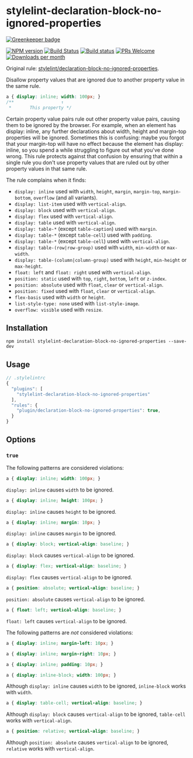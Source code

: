 # stylelint-declaration-block-no-ignored-properties

[![Greenkeeper badge](https://badges.greenkeeper.io/kristerkari/stylelint-declaration-block-no-ignored-properties.svg)](https://greenkeeper.io/)

[![NPM version](https://img.shields.io/npm/v/stylelint-declaration-block-no-ignored-properties.svg)](https://www.npmjs.com/package/stylelint-declaration-block-no-ignored-properties)
[![Build Status](https://travis-ci.org/kristerkari/stylelint-declaration-block-no-ignored-properties.svg?branch=master)](https://travis-ci.org/kristerkari/stylelint-declaration-block-no-ignored-properties)
[![Build status](https://ci.appveyor.com/api/projects/status/yajvta1q8v2jimjp/branch/master?svg=true)](https://ci.appveyor.com/project/kristerkari/stylelint-declaration-block-no-ignored-properties/branch/master)
[![PRs Welcome](https://img.shields.io/badge/PRs-welcome-brightgreen.svg)](https://egghead.io/courses/how-to-contribute-to-an-open-source-project-on-github)
[![Downloads per month](https://img.shields.io/npm/dm/stylelint-declaration-block-no-ignored-properties.svg)](http://npmcharts.com/compare/stylelint-declaration-block-no-ignored-properties)

Original rule: [stylelint/declaration-block-no-ignored-properties](https://github.com/stylelint/stylelint/tree/7.13.0/lib/rules/declaration-block-no-ignored-properties).

Disallow property values that are ignored due to another property value in the same rule.

```css
a { display: inline; width: 100px; }
/**                  ↑
 *       This property */
```

Certain property value pairs rule out other property value pairs, causing them to be ignored by the browser. For example, when an element has display: inline, any further declarations about width, height and margin-top properties will be ignored. Sometimes this is confusing: maybe you forgot that your margin-top will have no effect because the element has display: inline, so you spend a while struggling to figure out what you've done wrong. This rule protects against that confusion by ensuring that within a single rule you don't use property values that are ruled out by other property values in that same rule.

The rule complains when it finds:

-   `display: inline` used with `width`, `height`, `margin`, `margin-top`, `margin-bottom`, `overflow` (and all variants).
-   `display: list-item` used with `vertical-align`.
-   `display: block` used with `vertical-align`.
-   `display: flex` used with `vertical-align`.
-   `display: table` used with `vertical-align`.
-   `display: table-*` (except `table-caption`) used with `margin`.
-   `display: table-*` (except `table-cell`) used with `padding`.
-   `display: table-*` (except `table-cell`) used with `vertical-align`.
-   `display: table-(row|row-group)` used with `width`, `min-width` or `max-width`.
-   `display: table-(column|column-group)` used with `height`, `min-height` or `max-height`.
-   `float: left` and `float: right` used with `vertical-align`.
-   `position: static` used with `top`, `right`, `bottom`, `left` or `z-index`.
-   `position: absolute` used with `float`, `clear` or `vertical-align`.
-   `position: fixed` used with `float`, `clear` or `vertical-align`.
-   `flex-basis` used with `width` or `height`.
-   `list-style-type: none` used with `list-style-image`.
-   `overflow: visible` used with `resize`.

## Installation

```
npm install stylelint-declaration-block-no-ignored-properties --save-dev
```

## Usage

```js
// .stylelintrc
{
  "plugins": [
    "stylelint-declaration-block-no-ignored-properties"
  ],
  "rules": {
    "plugin/declaration-block-no-ignored-properties": true,
  }
}
```

## Options

### `true`

The following patterns are considered violations:

```css
a { display: inline; width: 100px; }
```

`display: inline` causes `width` to be ignored.

```css
a { display: inline; height: 100px; }
```

`display: inline` causes `height` to be ignored.

```css
a { display: inline; margin: 10px; }
```

`display: inline` causes `margin` to be ignored.

```css
a { display: block; vertical-align: baseline; }
```

`display: block` causes `vertical-align` to be ignored.

```css
a { display: flex; vertical-align: baseline; }
```

`display: flex` causes `vertical-align` to be ignored.

```css
a { position: absolute; vertical-align: baseline; }
```

`position: absolute` causes `vertical-align` to be ignored.

```css
a { float: left; vertical-align: baseline; }
```

`float: left` causes `vertical-align` to be ignored.

The following patterns are *not* considered violations:

```css
a { display: inline; margin-left: 10px; }
```

```css
a { display: inline; margin-right: 10px; }
```

```css
a { display: inline; padding: 10px; }
```

```css
a { display: inline-block; width: 100px; }
```

Although `display: inline` causes `width` to be ignored, `inline-block` works with `width`.

```css
a { display: table-cell; vertical-align: baseline; }
```

Although `display: block` causes `vertical-align` to be ignored, `table-cell` works with `vertical-align`.

```css
a { position: relative; vertical-align: baseline; }
```

Although `position: absolute` causes `vertical-align` to be ignored, `relative` works with `vertical-align`.
